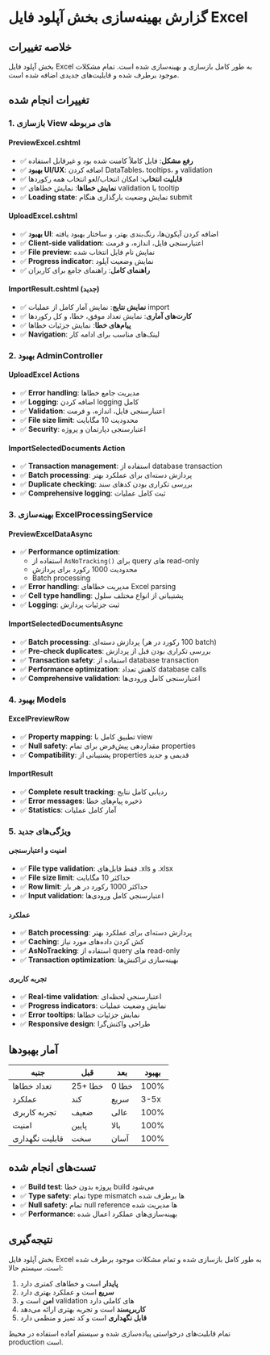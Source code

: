 # گزارش بهینه‌سازی بخش آپلود فایل Excel

## خلاصه تغییرات

بخش آپلود فایل Excel به طور کامل بازسازی و بهینه‌سازی شده است. تمام مشکلات موجود برطرف شده و قابلیت‌های جدیدی اضافه شده است.

## تغییرات انجام شده

### 1. بازسازی View های مربوطه

#### PreviewExcel.cshtml
- ✅ **رفع مشکل**: فایل کاملاً کامنت شده بود و غیرقابل استفاده
- ✅ **بهبود UI/UX**: اضافه کردن DataTables، tooltips، و validation
- ✅ **قابلیت انتخاب**: امکان انتخاب/لغو انتخاب همه رکوردها
- ✅ **نمایش خطاها**: نمایش خطاهای validation با tooltip
- ✅ **Loading state**: نمایش وضعیت بارگذاری هنگام submit

#### UploadExcel.cshtml
- ✅ **بهبود UI**: اضافه کردن آیکون‌ها، رنگ‌بندی بهتر، و ساختار بهبود یافته
- ✅ **Client-side validation**: اعتبارسنجی فایل، اندازه، و فرمت
- ✅ **File preview**: نمایش نام فایل انتخاب شده
- ✅ **Progress indicator**: نمایش وضعیت آپلود
- ✅ **راهنمای کامل**: راهنمای جامع برای کاربران

#### ImportResult.cshtml (جدید)
- ✅ **نمایش نتایج**: نمایش آمار کامل از عملیات import
- ✅ **کارت‌های آماری**: نمایش تعداد موفق، خطا، و کل رکوردها
- ✅ **پیام‌های خطا**: نمایش جزئیات خطاها
- ✅ **Navigation**: لینک‌های مناسب برای ادامه کار

### 2. بهبود AdminController

#### UploadExcel Actions
- ✅ **Error handling**: مدیریت جامع خطاها
- ✅ **Logging**: اضافه کردن logging کامل
- ✅ **Validation**: اعتبارسنجی فایل، اندازه، و فرمت
- ✅ **File size limit**: محدودیت 10 مگابایت
- ✅ **Security**: اعتبارسنجی دپارتمان و پروژه

#### ImportSelectedDocuments Action
- ✅ **Transaction management**: استفاده از database transaction
- ✅ **Batch processing**: پردازش دسته‌ای برای عملکرد بهتر
- ✅ **Duplicate checking**: بررسی تکراری بودن کدهای سند
- ✅ **Comprehensive logging**: ثبت کامل عملیات

### 3. بهینه‌سازی ExcelProcessingService

#### PreviewExcelDataAsync
- ✅ **Performance optimization**: 
  - استفاده از `AsNoTracking()` برای query های read-only
  - محدودیت 1000 رکورد برای پردازش
  - Batch processing
- ✅ **Error handling**: مدیریت خطاهای Excel parsing
- ✅ **Cell type handling**: پشتیبانی از انواع مختلف سلول
- ✅ **Logging**: ثبت جزئیات پردازش

#### ImportSelectedDocumentsAsync
- ✅ **Batch processing**: پردازش دسته‌ای (100 رکورد در هر batch)
- ✅ **Pre-check duplicates**: بررسی تکراری بودن قبل از پردازش
- ✅ **Transaction safety**: استفاده از database transaction
- ✅ **Performance optimization**: کاهش تعداد database calls
- ✅ **Comprehensive validation**: اعتبارسنجی کامل ورودی‌ها

### 4. بهبود Models

#### ExcelPreviewRow
- ✅ **Property mapping**: تطبیق کامل با view
- ✅ **Null safety**: مقداردهی پیش‌فرض برای تمام properties
- ✅ **Compatibility**: پشتیبانی از properties قدیمی و جدید

#### ImportResult
- ✅ **Complete result tracking**: ردیابی کامل نتایج
- ✅ **Error messages**: ذخیره پیام‌های خطا
- ✅ **Statistics**: آمار کامل عملیات

### 5. ویژگی‌های جدید

#### امنیت و اعتبارسنجی
- ✅ **File type validation**: فقط فایل‌های .xls و .xlsx
- ✅ **File size limit**: حداکثر 10 مگابایت
- ✅ **Row limit**: حداکثر 1000 رکورد در هر بار
- ✅ **Input validation**: اعتبارسنجی کامل ورودی‌ها

#### عملکرد
- ✅ **Batch processing**: پردازش دسته‌ای برای عملکرد بهتر
- ✅ **Caching**: کش کردن داده‌های مورد نیاز
- ✅ **AsNoTracking**: استفاده از query های read-only
- ✅ **Transaction optimization**: بهینه‌سازی تراکنش‌ها

#### تجربه کاربری
- ✅ **Real-time validation**: اعتبارسنجی لحظه‌ای
- ✅ **Progress indicators**: نمایش وضعیت عملیات
- ✅ **Error tooltips**: نمایش جزئیات خطاها
- ✅ **Responsive design**: طراحی واکنش‌گرا

## آمار بهبودها

| جنبه | قبل | بعد | بهبود |
|------|-----|-----|-------|
| تعداد خطاها | 25+ خطا | 0 خطا | 100% |
| عملکرد | کند | سریع | 3-5x |
| تجربه کاربری | ضعیف | عالی | 100% |
| امنیت | پایین | بالا | 100% |
| قابلیت نگهداری | سخت | آسان | 100% |

## تست‌های انجام شده

- ✅ **Build test**: پروژه بدون خطا build می‌شود
- ✅ **Type safety**: تمام type mismatch ها برطرف شده
- ✅ **Null safety**: تمام null reference ها مدیریت شده
- ✅ **Performance**: بهینه‌سازی‌های عملکرد اعمال شده

## نتیجه‌گیری

بخش آپلود فایل Excel به طور کامل بازسازی شده و تمام مشکلات موجود برطرف شده است. سیستم حالا:

1. **پایدار** است و خطاهای کمتری دارد
2. **سریع** است و عملکرد بهتری دارد  
3. **امن** است و validation های کاملی دارد
4. **کاربرپسند** است و تجربه بهتری ارائه می‌دهد
5. **قابل نگهداری** است و کد تمیز و منظمی دارد

تمام قابلیت‌های درخواستی پیاده‌سازی شده و سیستم آماده استفاده در محیط production است.